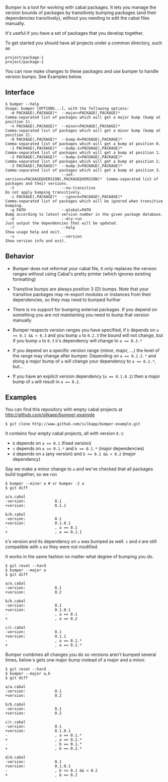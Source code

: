 
Bumper is a tool for working with cabal packages. It lets you manage the version bounds of packages by transitively bumping packages (and their dependencies transitively), without you needing to edit the cabal files manually.

It's useful if you have a set of packages that you develop together.

To get started you should have all projects under a common directory, such as
```
project/package-1
project/package-2
```

You can now make changes to these packages and use bumper to handle version bumps. See Examples below.


## Interface

```
$ bumper --help
Usage: bumper [OPTIONS...], with the following options:
  -m PACKAGE(,PACKAGE)*  --major=PACKAGE(,PACKAGE)*                         Comma-separated list of packages which will get a major bump (bump at position 1).
  -n PACKAGE(,PACKAGE)*  --minor=PACKAGE(,PACKAGE)*                         Comma-separated list of packages which will get a minor bump (bump at position 2).
  -0 PACKAGE(,PACKAGE)*  --bump-0=PACKAGE(,PACKAGE)*                        Comma-separated list of packages which will get a bump at position 0.
  -1 PACKAGE(,PACKAGE)*  --bump-1=PACKAGE(,PACKAGE)*                        Comma-separated list of packages which will get a bump at position 1.
  -2 PACKAGE(,PACKAGE)*  --bump-2=PACKAGE(,PACKAGE)*                        Comma-separated list of packages which will get a bump at position 2.
  -3 PACKAGE(,PACKAGE)*  --bump-3=PACKAGE(,PACKAGE)*                        Comma-separated list of packages which will get a bump at position 3.
                         --set-versions=PACKAGE@VERSION(,PACKAGE@VERSION)*  Comma-separated list of packages and their versions.
  -t                     --no-transitive                                    Do not apply bumping transitively.
  -i PACKAGE(,PACKAGE)*  --ignore=PACKAGE(,PACKAGE)*                        Comma-separated list of packages which will be ignored when transitive bumping.
  -g PATH                --global=PATH                                      Bump according to latest version number in the given package database.
  -d                     --dry-run                                          Just output the dependencies that will be updated.
  -?                     --help                                             Show usage help and exit.
  -v                     --version                                          Show version info and exit.
```


## Behavior

* Bumper does not reformat your cabal file, it only replaces the version ranges without using Cabal's pretty printer (which ignores existing formatting)

* Transitive bumps are always position 3 (D) bumps. Note that your transitive packages may re-export modules or instances from their dependencies, so they may need to bumped further

* There is no support for bumping external packages. If you depend on something you are not maintaining you need to bump that version manually

* Bumper respects version ranges you have specified, if `b` depends on `a >= 0.1 && < 0.3` and you bump `a` to `0.2.3` the bound will not change, but if you bump `a` to `0.3` `b`'s dependency will change to `a == 0.3.*`

* If you depend on a specific version range (minor, major, ...) the level of the range may change after bumper. Depending on `a == 0.1.2.*` and doing a major bump of `a` will change your dependency to `a == 0.2.*`, but...

* If you have an explicit version dependency (`a == 0.1.0.1`) then a major bump of `a` will result in `a == 0.2`.


## Examples

You can find this repository with empty cabal projects at http://github.com/silkapp/bumper-example

```shell
$ git clone http://www.github.com/silkapp/bumper-example.git
```

It contains four empty cabal projects, all with version `0.1`:

* `b` depends on `a == 0.1` (fixed version)
* `c` depends on `a == 0.1.*` and `b == 0.1.*` (major dependencies)
* `d` depends on `a` (any version) and `b >= 0.1 && < 0.2` (major dependency)

Say we make a minor change to `a` and we've checked that all packages build together, so we run

```shell
$ bumper --minor a # or bumper -2 a
$ git diff

a/a.cabal
-version:             0.1
+version:             0.1.1

b/b.cabal
-version:             0.1
+version:             0.1.0.1
-                     , a == 0.1
+                     , a == 0.1.1
```

`b`'s version and its dependency on `a` was bumped as well. `c` and `d` are still compatible with `a` so they were not modified.

It works in the same fashion no matter what degree of bumping you do.

```shell
$ git reset --hard
$ bumper --major a
$ git diff

a/a.cabal
-version:             0.1
+version:             0.2

b/b.cabal
-version:             0.1
+version:             0.1.0.1
-                     , a == 0.1
+                     , a == 0.2

c/c.cabal
-version:             0.1
+version:             0.1.1
-                     , a == 0.1.*
+                     , a == 0.2.*
```

Bumper combines all changes you do so versions aren't bumped several times, below `b` gets one major bump instead of a major and a minor.

```shell
$ git reset --hard
$ bumper --major a,b
$ git diff

a/a.cabal
-version:             0.1
+version:             0.2

b/b.cabal
-version:             0.1
+version:             0.2

c/c.cabal
-version:             0.1
+version:             0.1.0.1
-                     , a == 0.1.*
+                     , a == 0.2.*
-                     , b == 0.1.*
+                     , b == 0.2.*

d/d.cabal
-version:             0.1
+version:             0.1.0.1
-                     , b >= 0.1 && < 0.2
+                     , b == 0.2
```
